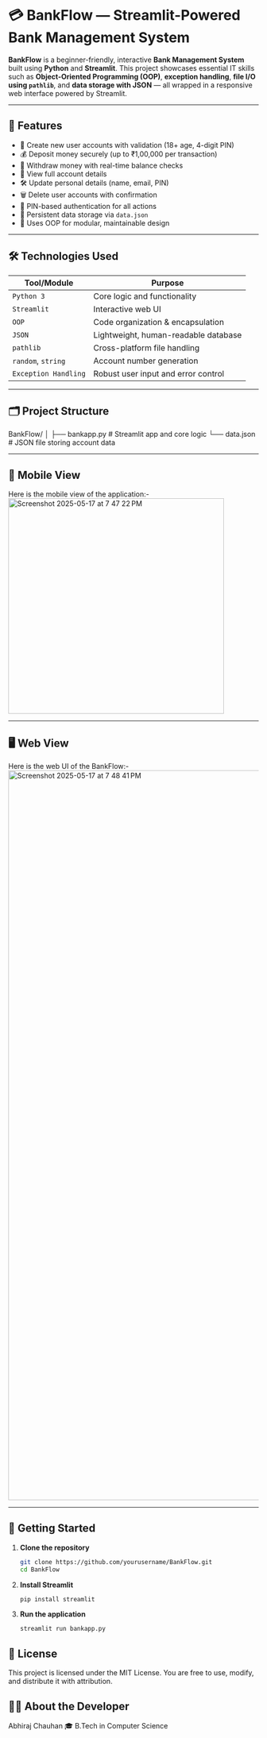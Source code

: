 # 💳 BankFlow — Streamlit-Powered Bank Management System

**BankFlow** is a beginner-friendly, interactive **Bank Management System** built using **Python** and **Streamlit**. This project showcases essential IT skills such as **Object-Oriented Programming (OOP)**, **exception handling**, **file I/O using `pathlib`**, and **data storage with JSON** — all wrapped in a responsive web interface powered by Streamlit.

---

## 📌 Features

- 📝 Create new user accounts with validation (18+ age, 4-digit PIN)
- 💰 Deposit money securely (up to ₹1,00,000 per transaction)
- 🏧 Withdraw money with real-time balance checks
- 📄 View full account details
- 🛠️ Update personal details (name, email, PIN)
- 🗑️ Delete user accounts with confirmation
- 🔐 PIN-based authentication for all actions
- 🧠 Persistent data storage via `data.json`
- 🧰 Uses OOP for modular, maintainable design

---

## 🛠️ Technologies Used

| Tool/Module         | Purpose                              |
|---------------------|---------------------------------------|
| `Python 3`          | Core logic and functionality          |
| `Streamlit`         | Interactive web UI                    |
| `OOP`               | Code organization & encapsulation     |
| `JSON`              | Lightweight, human-readable database  |
| `pathlib`           | Cross-platform file handling          |
| `random`, `string`  | Account number generation             |
| `Exception Handling`| Robust user input and error control   |

---

## 🗂️ Project Structure

BankFlow/
│
├── bankapp.py # Streamlit app and core logic
└── data.json # JSON file storing account data

---

## 📱 Mobile View

Here is the mobile view of the application:-
<img width="434" alt="Screenshot 2025-05-17 at 7 47 22 PM" src="https://github.com/user-attachments/assets/006f9c7a-2cba-480f-a3b9-f21f952e84e4" />

---

## 🖥️ Web View

Here is the web UI of the BankFlow:-
<img width="1470" alt="Screenshot 2025-05-17 at 7 48 41 PM" src="https://github.com/user-attachments/assets/d04bf82f-d0c8-4e8f-b3c7-22aa9a022ddd" />

---

## 🚀 Getting Started

1. **Clone the repository**
   ```bash
   git clone https://github.com/yourusername/BankFlow.git
   cd BankFlow
2. **Install Streamlit**
   ```bash
   pip install streamlit
3. **Run the application**
   ```bash
   streamlit run bankapp.py
## 📝 License
This project is licensed under the MIT License. You are free to use, modify, and distribute it with attribution.

## 🙋‍♂️ About the Developer
Abhiraj Chauhan
🎓 B.Tech in Computer Science

